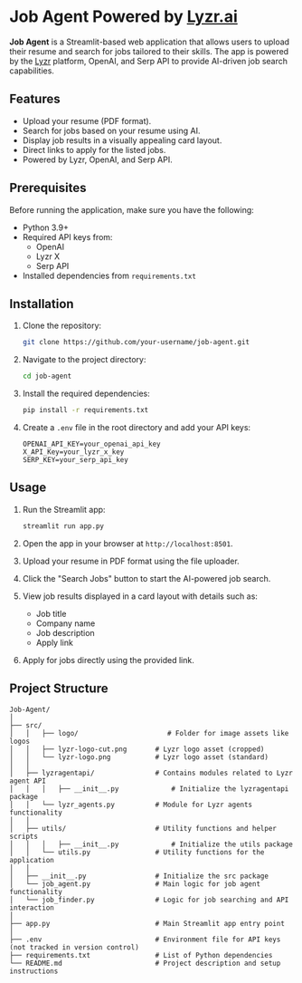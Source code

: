 # Job Agent Powered by [Lyzr.ai](https://www.lyzr.ai/)


**Job Agent** is a Streamlit-based web application that allows users to upload their resume and search for jobs tailored to their skills. The app is powered by the [Lyzr](https://www.lyzr.ai/) platform, OpenAI, and Serp API to provide AI-driven job search capabilities.

## Features

- Upload your resume (PDF format).
- Search for jobs based on your resume using AI.
- Display job results in a visually appealing card layout.
- Direct links to apply for the listed jobs.
- Powered by Lyzr, OpenAI, and Serp API.

## Prerequisites

Before running the application, make sure you have the following:

- Python 3.9+
- Required API keys from:
  - OpenAI
  - Lyzr X
  - Serp API
- Installed dependencies from `requirements.txt`

## Installation

1. Clone the repository:
   ```bash
   git clone https://github.com/your-username/job-agent.git
   ```

2. Navigate to the project directory:
   ```bash
   cd job-agent
   ```

3. Install the required dependencies:
   ```bash
   pip install -r requirements.txt
   ```

4. Create a `.env` file in the root directory and add your API keys:
   ```
   OPENAI_API_KEY=your_openai_api_key
   X_API_Key=your_lyzr_x_key
   SERP_KEY=your_serp_api_key
   ```

## Usage

1. Run the Streamlit app:
   ```bash
   streamlit run app.py
   ```

2. Open the app in your browser at `http://localhost:8501`.

3. Upload your resume in PDF format using the file uploader.

4. Click the "Search Jobs" button to start the AI-powered job search.

5. View job results displayed in a card layout with details such as:
   - Job title
   - Company name
   - Job description
   - Apply link

6. Apply for jobs directly using the provided link.

## Project Structure

```
Job-Agent/
│
├── src/
│   │   ├── logo/                      # Folder for image assets like logos
│   │   ├── lyzr-logo-cut.png       # Lyzr logo asset (cropped)
│   │   └── lyzr-logo.png           # Lyzr logo asset (standard)
│   │
│   ├── lyzragentapi/               # Contains modules related to Lyzr agent API
│   │   │   ├── __init__.py             # Initialize the lyzragentapi package
│   │   └── lyzr_agents.py          # Module for Lyzr agents functionality
│   │
│   ├── utils/                      # Utility functions and helper scripts
│   │   │   ├── __init__.py             # Initialize the utils package
│   │   └── utils.py                # Utility functions for the application
│   │
│   ├── __init__.py                 # Initialize the src package
│   └── job_agent.py                # Main logic for job agent functionality
│   └── job_finder.py               # Logic for job searching and API interaction
│
├── app.py                          # Main Streamlit app entry point
│
├── .env                            # Environment file for API keys (not tracked in version control)
├── requirements.txt                # List of Python dependencies
└── README.md                       # Project description and setup instructions
```